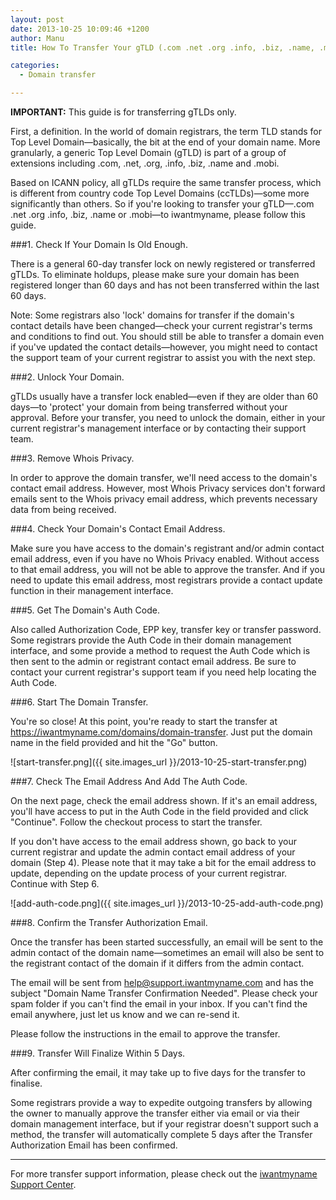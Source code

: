 ```yaml
---
layout: post
date: 2013-10-25 10:09:46 +1200
author: Manu
title: How To Transfer Your gTLD (.com .net .org .info, .biz, .name, .mobi) To iwantmyname

categories:
  - Domain transfer

---
```


<!-- excerpt -->

**IMPORTANT:** This guide is for transferring gTLDs only.

First, a definition. In the world of domain registrars, the term TLD stands for Top Level Domain—basically, the bit at the end of your domain name. More granularly, a generic Top Level Domain (gTLD) is part of a group of extensions including .com, .net, .org, .info, .biz, .name and .mobi.

Based on ICANN policy, all gTLDs require the same transfer process, which is different from country code Top Level Domains (ccTLDs)—some more significantly than others. So if you're looking to transfer your gTLD—.com .net .org .info, .biz, .name or .mobi—to iwantmyname, please follow this guide.

<!-- /excerpt -->

###1. Check If Your Domain Is Old Enough.

There is a general 60-day transfer lock on newly registered or transferred gTLDs. To eliminate holdups, please make sure your domain has been registered longer than 60 days and has not been transferred within the last 60 days.

Note: Some registrars also 'lock' domains for transfer if the domain's contact details have been changed—check your current registrar's terms and conditions to find out. You should still be able to transfer a domain even if you've updated the contact details—however, you might need to contact the support team of your current registrar to assist you with the next step.

###2. Unlock Your Domain.

gTLDs usually have a transfer lock enabled—even if they are older than 60 days—to 'protect' your domain from being transferred without your approval. Before your transfer, you need to unlock the domain, either in your current registrar's management interface or by contacting their support team.

###3. Remove Whois Privacy.

In order to approve the domain transfer, we'll need access to the domain's contact email address. However, most Whois Privacy services don't forward emails sent to the Whois privacy email address, which prevents necessary data from being received.

###4. Check Your Domain's Contact Email Address.

Make sure you have access to the domain's registrant and/or admin contact email address, even if you have no Whois Privacy enabled. Without access to that email address, you will not be able to approve the transfer. And if you need to update this email address, most registrars provide a contact update function in their management interface.

###5. Get The Domain's Auth Code.

Also called Authorization Code, EPP key, transfer key or transfer password. Some registrars provide the Auth Code in their domain management interface, and some provide a method to request the Auth Code which is then sent to the admin or registrant contact email address. Be sure to contact your current registrar's support team if you need help locating the Auth Code.

###6. Start The Domain Transfer.

You're so close! At this point, you're ready to start the transfer at https://iwantmyname.com/domains/domain-transfer. Just put the domain name in the field provided and hit the "Go" button.

![start-transfer.png]({{ site.images_url }}/2013-10-25-start-transfer.png)

###7. Check The Email Address And Add The Auth Code.

On the next page, check the email address shown. If it's an email address, you'll have access to put in the Auth Code in the field provided and click "Continue". Follow the checkout process to start the transfer.

If you don't have access to the email address shown, go back to your current registrar and update the admin contact email address of your domain (Step 4). Please note that it may take a bit for the email address to update, depending on the update process of your current registrar. Continue with Step 6.

![add-auth-code.png]({{ site.images_url }}/2013-10-25-add-auth-code.png)

###8. Confirm the Transfer Authorization Email.

Once the transfer has been started successfully, an email will be sent to the admin contact of the domain name—sometimes an email will also be sent to the registrant contact of the domain if it differs from the admin contact.

The email will be sent from help@support.iwantmyname.com and has the subject "Domain Name Transfer Confirmation Needed". Please check your spam folder if you can't find the email in your inbox. If you can't find the email anywhere, just let us know and we can re-send it.

Please follow the instructions in the email to approve the transfer.

###9. Transfer Will Finalize Within 5 Days.

After confirming the email, it may take up to five days for the transfer to finalise. 

Some registrars provide a way to expedite outgoing transfers by allowing the owner to manually approve the transfer either via email or via their domain management interface, but if your registrar doesn't support such a method, the transfer will automatically complete 5 days after the Transfer Authorization Email has been confirmed.

***
For more transfer support information, please check out the [iwantmyname Support Center](http://help.iwantmyname.com/customer/portal/topics/83858-domain-transfer/articles).
